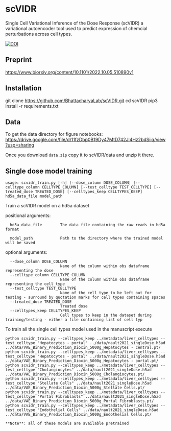 # scVIDR
Single Cell Variational Inference of the Dose Response (scVIDR) a  variational autoencoder tool used to predict expression of chemcial perturbations across cell types.

[![DOI](https://zenodo.org/badge/549268647.svg)](https://zenodo.org/badge/latestdoi/549268647)

## Preprint
https://www.biorxiv.org/content/10.1101/2022.10.05.510890v1

## Installation
git clone https://github.com/BhattacharyaLab/scVIDR.git
cd scVIDR
pip3 install -r requirements.txt

## Data
To get the data directory for figure notebooks: 
https://drive.google.com/file/d/11fzDbp0B19Dy47MtD742Jl4Hz2bdSiiq/view?usp=sharing

Once you download `data.zip` copy it to scVIDR/data and unzip it there.

## Single dose model training

```
usage: scvidr_train.py [-h] [--dose_column DOSE_COLUMN] [--celltype_column CELLTYPE_COLUMN] [--test_celltype TEST_CELLTYPE] [--treated_dose TREATED_DOSE] [--celltypes_keep CELLTYPES_KEEP] hd5a_data_file model_path
```

Train a scVIDR model on a hd5a dataset

positional arguments:
```
  hd5a_data_file        The data file containing the raw reads in hd5a format

  model_path            Path to the directory where the trained model will be saved

```

optional arguments:
```
  --dose_column DOSE_COLUMN
                        Name of the column within obs dataframe representing the dose
  --celltype_column CELLTYPE_COLUMN
                        Name of the column within obs dataframe representing the cell type
  --test_celltype TEST_CELLTYPE
                        Name of the cell type to be left out for testing - surround by quotation marks for cell types containing spaces
  --treated_dose TREATED_DOSE
                        Treated dose
  --celltypes_keep CELLTYPES_KEEP
                        Cell types to keep in the dataset during training/testing - either a file containing list of cell typ
```


To train all the single cell types model used in the manuscript execute

```
python scvidr_train.py --celltypes_keep ../metadata/liver_celltypes --test_celltype "Hepatocytes - portal" ../data/nault2021_singleDose.h5ad ../data/VAE_Binary_Prediction_Dioxin_5000g_Hepatocytes - central.pt/
python scvidr_train.py --celltypes_keep ../metadata/liver_celltypes --test_celltype "Hepatocytes - portal" ../data/nault2021_singleDose.h5ad ../data/VAE_Binary_Prediction_Dioxin_5000g_Hepatocytes - portal.pt/
python scvidr_train.py --celltypes_keep ../metadata/liver_celltypes --test_celltype "Cholangiocytes" ../data/nault2021_singleDose.h5ad ../data/VAE_Binary_Prediction_Dioxin_5000g_Cholangiocytes.pt/
python scvidr_train.py --celltypes_keep ../metadata/liver_celltypes --test_celltype "Stellate Cells" ../data/nault2021_singleDose.h5ad ../data/VAE_Binary_Prediction_Dioxin_5000g_Stellate Cells.pt/
python scvidr_train.py --celltypes_keep ../metadata/liver_celltypes --test_celltype "Portal Fibroblasts" ../data/nault2021_singleDose.h5ad ../data/VAE_Binary_Prediction_Dioxin_5000g_Portal Fibroblasts.pt/
python scvidr_train.py --celltypes_keep ../metadata/liver_celltypes --test_celltype "Endothelial Cells" ../data/nault2021_singleDose.h5ad ../data/VAE_Binary_Prediction_Dioxin_5000g_Endothelial Cells.pt/

**Note**: all of these models are available pretrained





